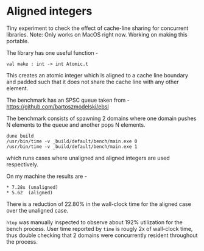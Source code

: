 # Aligned integers

Tiny experiment to check the effect of cache-line sharing for concurrent
libraries. Note: Only works on MacOS right now. Working on making this portable.

The library has one useful function -

```
val make : int -> int Atomic.t
```

This creates an atomic integer which is aligned to a cache line boundary and
padded such that it does not share the cache line with any other element.

The benchmark has an SPSC queue taken from - https://github.com/bartoszmodelski/ebsl

The benchmark consists of spawning 2 domains where one domain pushes N elements
to the queue and another pops N elements.

```
dune build
/usr/bin/time -v _build/default/bench/main.exe 0
/usr/bin/time -v _build/default/bench/main.exe 1
```

which runs cases where unaligned and aligned integers are used respectively.


On my machine the results are - 

```
* 7.28s (unaligned)
* 5.62  (aligned)
```

There is a reduction of 22.80% in the wall-clock time for the aligned case over
the unaligned case.

`htop` was manually inspected to observe about 192% utilization for the bench
process. User time reported by `time` is rougly 2x of wall-clock time, thus
double checking that 2 domains were concurrently resident throughout the process.

